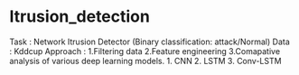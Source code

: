 # Itrusion_detection

Task : Network Itrusion Detector (Binary classification: attack/Normal)
Data : Kddcup
Approach : 1.Filtering data
           2.Feature engineering 
           3.Comapative analysis of various deep learning models.
                  1. CNN
                  2. LSTM
                  3. Conv-LSTM
